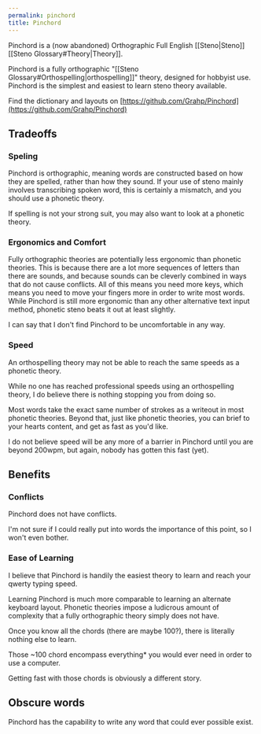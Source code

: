 ```yaml
---
permalink: pinchord
title: Pinchord
---
```


Pinchord is a (now abandoned) Orthographic Full English [[Steno|Steno]] [[Steno Glossary#Theory|Theory]].

Pinchord is a fully orthographic "[[Steno Glossary#Orthospelling|orthospelling]]" theory, designed for hobbyist use. Pinchord is the simplest and easiest to learn steno theory available.

Find the dictionary and layouts on [https://github.com/Grahp/Pinchord](https://github.com/Grahp/Pinchord)

## Tradeoffs

### Speling

Pinchord is orthographic, meaning words are constructed based on how they are spelled, rather than how they sound. If your use of steno mainly involves transcribing spoken word, this is certainly a mismatch, and you should use a phonetic theory.

If spelling is not your strong suit, you may also want to look at a phonetic theory.

### Ergonomics and Comfort

Fully orthographic theories are potentially less ergonomic than phonetic theories. This is because there are a lot more sequences of letters than there are sounds, and because sounds can be cleverly combined in ways that do not cause conflicts. All of this means you need more keys, which means you need to move your fingers more in order to write most words. While Pinchord is still more ergonomic than any other alternative text input method, phonetic steno beats it out at least slightly.

I can say that I don't find Pinchord to be uncomfortable in any way.

### Speed

An orthospelling theory may not be able to reach the same speeds as a phonetic theory.

While no one has reached professional speeds using an orthospelling theory, I do believe there is nothing stopping you from doing so.

Most words take the exact same number of strokes as a writeout in most phonetic theories. Beyond that, just like phonetic theories, you can brief to your hearts content, and get as fast as you'd like.

I do not believe speed will be any more of a barrier in Pinchord until you are beyond 200wpm, but again, nobody has gotten this fast (yet).

## Benefits

### Conflicts

Pinchord does not have conflicts.

I'm not sure if I could really put into words the importance of this point, so I won't even bother.

### Ease of Learning

I believe that Pinchord is handily the easiest theory to learn and reach your qwerty typing speed.

Learning Pinchord is much more comparable to learning an alternate keyboard layout. Phonetic theories impose a ludicrous amount of complexity that a fully orthographic theory simply does not have.

Once you know all the chords (there are maybe 100?), there is literally nothing else to learn.

Those ~100 chord encompass everything* you would ever need in order to use a computer.

Getting fast with those chords is obviously a different story.

## Obscure words

Pinchord has the capability to write any word that could ever possible exist.
